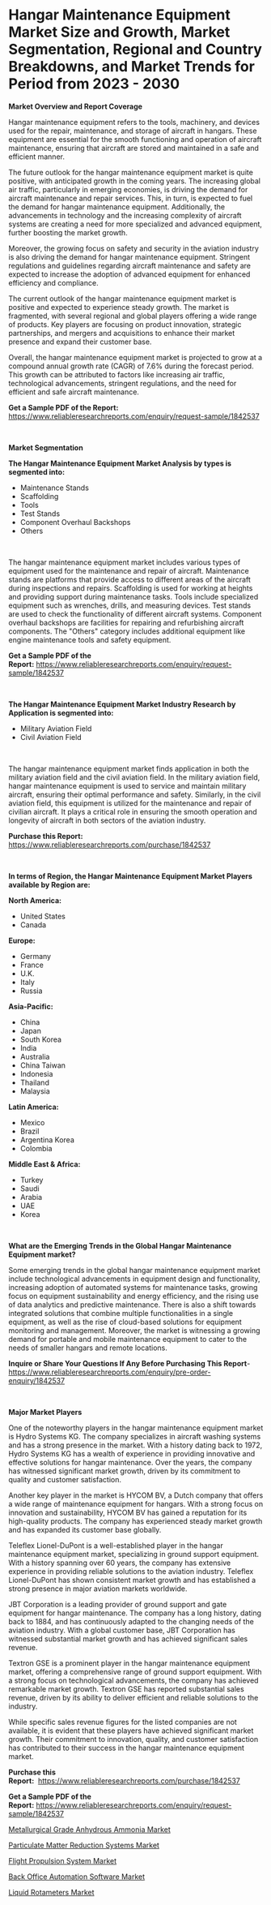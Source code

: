 <p><h1>Hangar Maintenance Equipment Market Size and Growth, Market Segmentation, Regional and Country Breakdowns, and Market Trends for Period from 2023 -  2030</h1></p><p><strong>Market Overview and Report Coverage</strong></p>
<p><p>Hangar maintenance equipment refers to the tools, machinery, and devices used for the repair, maintenance, and storage of aircraft in hangars. These equipment are essential for the smooth functioning and operation of aircraft maintenance, ensuring that aircraft are stored and maintained in a safe and efficient manner.</p><p>The future outlook for the hangar maintenance equipment market is quite positive, with anticipated growth in the coming years. The increasing global air traffic, particularly in emerging economies, is driving the demand for aircraft maintenance and repair services. This, in turn, is expected to fuel the demand for hangar maintenance equipment. Additionally, the advancements in technology and the increasing complexity of aircraft systems are creating a need for more specialized and advanced equipment, further boosting the market growth.</p><p>Moreover, the growing focus on safety and security in the aviation industry is also driving the demand for hangar maintenance equipment. Stringent regulations and guidelines regarding aircraft maintenance and safety are expected to increase the adoption of advanced equipment for enhanced efficiency and compliance.</p><p>The current outlook of the hangar maintenance equipment market is positive and expected to experience steady growth. The market is fragmented, with several regional and global players offering a wide range of products. Key players are focusing on product innovation, strategic partnerships, and mergers and acquisitions to enhance their market presence and expand their customer base.</p><p>Overall, the hangar maintenance equipment market is projected to grow at a compound annual growth rate (CAGR) of 7.6% during the forecast period. This growth can be attributed to factors like increasing air traffic, technological advancements, stringent regulations, and the need for efficient and safe aircraft maintenance.</p></p>
<p><strong>Get a Sample PDF of the Report:</strong> <a href="https://www.reliableresearchreports.com/enquiry/request-sample/1842537">https://www.reliableresearchreports.com/enquiry/request-sample/1842537</a></p>
<p>&nbsp;</p>
<p><strong>Market Segmentation</strong></p>
<p><strong>The Hangar Maintenance Equipment Market Analysis by types is segmented into:</strong></p>
<p><ul><li>Maintenance Stands</li><li>Scaffolding</li><li>Tools</li><li>Test Stands</li><li>Component Overhaul Backshops</li><li>Others</li></ul></p>
<p>&nbsp;</p>
<p><p>The hangar maintenance equipment market includes various types of equipment used for the maintenance and repair of aircraft. Maintenance stands are platforms that provide access to different areas of the aircraft during inspections and repairs. Scaffolding is used for working at heights and providing support during maintenance tasks. Tools include specialized equipment such as wrenches, drills, and measuring devices. Test stands are used to check the functionality of different aircraft systems. Component overhaul backshops are facilities for repairing and refurbishing aircraft components. The "Others" category includes additional equipment like engine maintenance tools and safety equipment.</p></p>
<p><strong>Get a Sample PDF of the Report:</strong>&nbsp;<a href="https://www.reliableresearchreports.com/enquiry/request-sample/1842537">https://www.reliableresearchreports.com/enquiry/request-sample/1842537</a></p>
<p>&nbsp;</p>
<p><strong>The Hangar Maintenance Equipment Market Industry Research by Application is segmented into:</strong></p>
<p><ul><li>Military Aviation Field</li><li>Civil Aviation Field</li></ul></p>
<p>&nbsp;</p>
<p><p>The hangar maintenance equipment market finds application in both the military aviation field and the civil aviation field. In the military aviation field, hangar maintenance equipment is used to service and maintain military aircraft, ensuring their optimal performance and safety. Similarly, in the civil aviation field, this equipment is utilized for the maintenance and repair of civilian aircraft. It plays a critical role in ensuring the smooth operation and longevity of aircraft in both sectors of the aviation industry.</p></p>
<p><strong>Purchase this Report:</strong>&nbsp; <a href="https://www.reliableresearchreports.com/purchase/1842537">https://www.reliableresearchreports.com/purchase/1842537</a></p>
<p>&nbsp;</p>
<p><strong>In terms of Region, the Hangar Maintenance Equipment Market Players available by Region are:</strong></p>
<p>
    <p> <strong> North America: </strong>
        <ul>
            <li>United States</li>
            <li>Canada</li>
        </ul>
        </p> 
    <p> <strong> Europe: </strong>
        <ul>
            <li>Germany</li>
            <li>France</li>
            <li>U.K.</li>
            <li>Italy</li>
            <li>Russia</li>
        </ul>
        </p> 
    <p> <strong> Asia-Pacific: </strong>
        <ul>
            <li>China</li>
            <li>Japan</li>
            <li>South Korea</li>
            <li>India</li>
            <li>Australia</li>
            <li>China Taiwan</li>
            <li>Indonesia</li>
            <li>Thailand</li>
            <li>Malaysia</li>
        </ul>
        </p> 
    <p> <strong> Latin America: </strong>
        <ul>
            <li>Mexico</li>
            <li>Brazil</li>
            <li>Argentina Korea</li>
            <li>Colombia</li>
        </ul>
        </p> 
    <p> <strong> Middle East & Africa: </strong>
        <ul>
            <li>Turkey</li>
            <li>Saudi</li>
            <li>Arabia</li>
            <li>UAE</li>
            <li>Korea</li>
        </ul>
    </p>
    </p>
<p>&nbsp;</p>
<p><strong>What are the Emerging Trends in the Global Hangar Maintenance Equipment market?</strong></p>
<p><p>Some emerging trends in the global hangar maintenance equipment market include technological advancements in equipment design and functionality, increasing adoption of automated systems for maintenance tasks, growing focus on equipment sustainability and energy efficiency, and the rising use of data analytics and predictive maintenance. There is also a shift towards integrated solutions that combine multiple functionalities in a single equipment, as well as the rise of cloud-based solutions for equipment monitoring and management. Moreover, the market is witnessing a growing demand for portable and mobile maintenance equipment to cater to the needs of smaller hangars and remote locations.</p></p>
<p><strong>Inquire or Share Your Questions If Any Before Purchasing This Report</strong>- <a href="https://www.reliableresearchreports.com/enquiry/pre-order-enquiry/1842537">https://www.reliableresearchreports.com/enquiry/pre-order-enquiry/1842537</a></p>
<p>&nbsp;</p>
<p><strong>Major Market Players</strong></p>
<p><p>One of the noteworthy players in the hangar maintenance equipment market is Hydro Systems KG. The company specializes in aircraft washing systems and has a strong presence in the market. With a history dating back to 1972, Hydro Systems KG has a wealth of experience in providing innovative and effective solutions for hangar maintenance. Over the years, the company has witnessed significant market growth, driven by its commitment to quality and customer satisfaction.</p><p>Another key player in the market is HYCOM BV, a Dutch company that offers a wide range of maintenance equipment for hangars. With a strong focus on innovation and sustainability, HYCOM BV has gained a reputation for its high-quality products. The company has experienced steady market growth and has expanded its customer base globally.</p><p>Teleflex Lionel-DuPont is a well-established player in the hangar maintenance equipment market, specializing in ground support equipment. With a history spanning over 60 years, the company has extensive experience in providing reliable solutions to the aviation industry. Teleflex Lionel-DuPont has shown consistent market growth and has established a strong presence in major aviation markets worldwide.</p><p>JBT Corporation is a leading provider of ground support and gate equipment for hangar maintenance. The company has a long history, dating back to 1884, and has continuously adapted to the changing needs of the aviation industry. With a global customer base, JBT Corporation has witnessed substantial market growth and has achieved significant sales revenue.</p><p>Textron GSE is a prominent player in the hangar maintenance equipment market, offering a comprehensive range of ground support equipment. With a strong focus on technological advancements, the company has achieved remarkable market growth. Textron GSE has reported substantial sales revenue, driven by its ability to deliver efficient and reliable solutions to the industry.</p><p>While specific sales revenue figures for the listed companies are not available, it is evident that these players have achieved significant market growth. Their commitment to innovation, quality, and customer satisfaction has contributed to their success in the hangar maintenance equipment market.</p></p>
<p><strong>Purchase this Report:</strong>&nbsp;&nbsp;<a href="https://www.reliableresearchreports.com/purchase/1842537">https://www.reliableresearchreports.com/purchase/1842537</a></p>
<p></p>
<p><strong>Get a Sample PDF of the Report:</strong>&nbsp;<a href="https://www.reliableresearchreports.com/enquiry/request-sample/1842537">https://www.reliableresearchreports.com/enquiry/request-sample/1842537</a></p>
<p><p><a href="https://www.linkedin.com/pulse/decoding-metallurgical-grade-anhydrous-ammonia-market/">Metallurgical Grade Anhydrous Ammonia Market</a></p><p><a href="https://medium.com/@besaosmani1903/decoding-particulate-matter-reduction-systems-market-metrics-market-share-trends-and-growth-e195c9467e72">Particulate Matter Reduction Systems Market</a></p><p><a href="https://www.linkedin.com/pulse/flight-propulsion-system-market-share-amp-new-trends-analysis/">Flight Propulsion System Market</a></p><p><a href="https://www.linkedin.com/pulse/back-office-automation-software-market-research-report/">Back Office Automation Software Market</a></p><p><a href="https://medium.com/@dritasmani2022/liquid-rotameters-market-report-reveals-the-latest-trends-and-growth-opportunities-of-this-market-dbeeb3116d8a">Liquid Rotameters Market</a></p></p>
